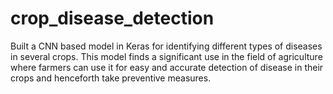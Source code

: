 # crop_disease_detection
Built a CNN based model in Keras for identifying different types of diseases in several crops. This model finds a significant use in the field of agriculture where farmers can use it for easy and accurate detection of disease in their crops and henceforth take preventive measures.

